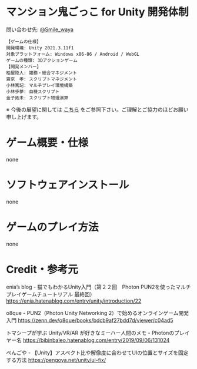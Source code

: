 # マンション鬼ごっこ for Unity 開発体制
問い合わせ先: [@Smile_waya](https://twitter.com/Smile_waya)

    【ゲームの仕様】
    開発環境: Unity 2021.3.11f1
    対象プラットフォーム: Windows x86-86 / Android / WebGL
    ゲームの種類: 3Dアクションゲーム
    【開発メンバー】
    柏屋陸人: 雑務・総合マネジメント
    齋京　孝: スクリプトマネジメント
    小林篤記: マルチプレイ環境構築
    小林歩夢: 自機スクリプト
    金子拓未: スクリプト物理演算

※ 今後の展望に関しては
[こちら](仕様書・ゲーム制作の役割と予定.md)
をご参照下さい。ご理解とご協力のほどお願い申し上げます。

# ゲーム概要・仕様
none

# ソフトウェアインストール
none

# ゲームのプレイ方法
none

# Credit・参考元
enia’s blog - 猫でもわかるUnity入門（第２２回　Photon PUN2を使ったマルチプレイゲームチュートリアル 最終回）  
https://enia.hatenablog.com/entry/unity/introduction/22

o8que - PUN2（Photon Unity Networking 2）で始めるオンラインゲーム開発入門
https://zenn.dev/o8que/books/bdcb9af27bdd7d/viewer/c04ad5

トマシープが学ぶ Unity/VR/AR が好きなミーハー人間のメモ - Photonのプレイヤー名
https://bibinbaleo.hatenablog.com/entry/2019/09/06/131024

ぺんごや - 【Unity】アスペクト比や解像度に合わせてUIの位置とサイズを固定する方法
https://pengoya.net/unity/ui-fix/